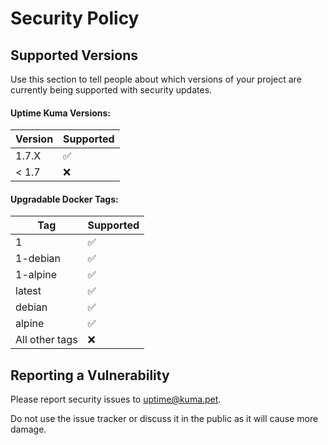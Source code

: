 # Security Policy

## Supported Versions

Use this section to tell people about which versions of your project are
currently being supported with security updates.

#### Uptime Kuma Versions:
| Version | Supported          |
| ------- | ------------------ |
| 1.7.X  | :white_check_mark: |
| < 1.7  | ❌ |

#### Upgradable Docker Tags:
| Tag | Supported          |
| ------- | ------------------ |
| 1 | :white_check_mark: |
| 1-debian | :white_check_mark: |
| 1-alpine | :white_check_mark: |
| latest | :white_check_mark: |
| debian | :white_check_mark: |
| alpine | :white_check_mark: |
| All other tags  | ❌ |

## Reporting a Vulnerability
Please report security issues to uptime@kuma.pet.

Do not use the issue tracker or discuss it in the public as it will cause more damage.

